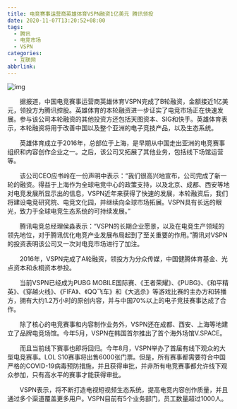 ```yaml
---
title: 电竞赛事运营商英雄体育VSPN融资1亿美元 腾讯领投
date: 2020-11-07T13:20:52+08:00
tags:
  - 腾讯
  - 电竞市场
  - VSPN
categories:
  - 互联网
abbrlink:
---
```


![img](https://cdn.jsdelivr.net/gh/yakeing/Documentation@main/Hexo/images/cadd-kcaeqzw9573185.jpg)

　　据报道，中国电竞赛事运营商英雄体育VSPN完成了B轮融资，金额接近1亿美元，领投方为腾讯控股。英雄体育的本轮融资进一步证实了电竞市场正在快速发展。参与该公司本轮融资的其他投资方还包括天图资本、SIG和快手。英雄体育表示，本轮融资将用于改善中国以及整个亚洲的电子竞技产品，以及生态系统。

　　英雄体育成立于2016年，总部位于上海，是早期从中国走出亚洲的电竞赛事组织和内容创作企业之一。之后，该公司又拓展了其他业务，包括线下场馆运营等。

　　该公司CEO应书岭在一份声明中表示：“我们很高兴地宣布，公司完成了新一轮的融资。得益于上海作为全球电竞中心的政策支持，以及北京、成都、西安等地对电竞发展所显示出的信息，VSPN近年来获得了快速的发展，本轮融资后，我们将建设电竞研究院、电竞文化园，并继续向全球市场拓展。VSPN具有长远的眼光，致力于全球电竞生态系统的可持续发展。”

　　腾讯电竞总经理侯淼表示：“VSPN的长期企业愿景，以及在电竞生产领域的领先地位，对于腾讯优化电竞产业发展布局起到了至关重要的作用。”腾讯对VSPN的投资表明该公司又一次对电竞市场进行了加注。

　　2016年，VSPN完成了A轮融资，领投方为分众传媒，中国健腾体育基金、光点资本和永桐资本参投。

　　当前VSPN已经成为PUBG MOBILE国际赛、《王者荣耀》、《PUBG》、《和平精英》、《穿越火线》、《FIFA》、《QQ飞车》和《大逃杀》等游戏比赛的主办方和转播方，拥有大约1.2万小时的原创内容，并与中国70%以上的电子竞技赛事达成了合作。

　　除了核心的电竞赛事和内容制作业务外，VSPN还在成都、西安、上海等地建立了品牌电竞场馆。今年5月，VSPN在韩国首尔推出了首个海外场馆V.SPACE。

　　而且当前线下赛事也即将回归。今年8月，VSPN举办了首届有线下观众的大型电竞赛事。LOL S10赛事将出售6000张门票。但是，所有赛事都需要符合中国严格的COVID-19病毒预防措施，并且获得审批，并非所有电竞赛事都允许线下观众参加，只有高水平的赛事才能获得审批。

　　VSPN表示，将不断打造电视短视频生态系统，提高电竞内容创作质量，并且通过多个渠道覆盖更多用户。VSPN目前有5个业务部门，员工数量超过1000人。